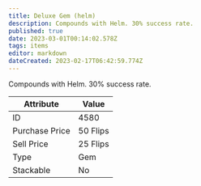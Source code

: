 ```yaml
---
title: Deluxe Gem (helm)
description: Compounds with Helm. 30% success rate.
published: true
date: 2023-03-01T00:14:02.578Z
tags: items
editor: markdown
dateCreated: 2023-02-17T06:42:59.774Z
---
```


Compounds with Helm. 30% success rate.

|Attribute|Value|
|-|-|
|ID|4580|
|Purchase Price|50 Flips|
|Sell Price|25 Flips|
|Type|Gem|
|Stackable|No|

